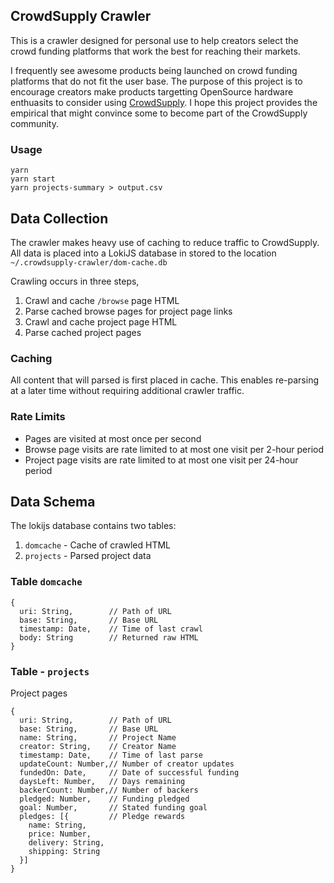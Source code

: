 ## CrowdSupply Crawler

This is a crawler designed for personal use to help creators select the crowd funding platforms that work the best for reaching their markets.

I frequently see awesome products being launched on crowd funding platforms that do not fit the user base. The purpose of this project is to encourage creators make products targetting OpenSource hardware enthuasits to consider using [CrowdSupply](https://www.crowdsupply.com). I hope this project provides the empirical that might convince some to become part of the CrowdSupply community.

### Usage

```
yarn
yarn start
yarn projects-summary > output.csv
```

## Data Collection

The crawler makes heavy use of caching to reduce traffic to CrowdSupply. All data is placed into a LokiJS database in stored to the location `~/.crowdsupply-crawler/dom-cache.db`

Crawling occurs in three steps,

1. Crawl and cache `/browse` page HTML
2. Parse cached browse pages for project page links
3. Crawl and cache project page HTML
4. Parse cached project pages


### Caching

All content that will parsed is first placed in cache. This enables re-parsing at a later time without requiring additional crawler traffic.

### Rate Limits

 * Pages are visited at most once per second
 * Browse page visits are rate limited to at most one visit per 2-hour period
 * Project page visits are rate limited to at most one visit per 24-hour period

## Data Schema

The lokijs database contains two tables:

1. `domcache` - Cache of crawled HTML
2. `projects` - Parsed project data

### Table `domcache`

```
{
  uri: String,        // Path of URL
  base: String,       // Base URL
  timestamp: Date,    // Time of last crawl
  body: String        // Returned raw HTML
}
```


### Table - `projects`



Project pages 

```
{
  uri: String,        // Path of URL
  base: String,       // Base URL
  name: String,       // Project Name
  creator: String,    // Creator Name
  timestamp: Date,    // Time of last parse
  updateCount: Number,// Number of creator updates
  fundedOn: Date,     // Date of successful funding
  daysLeft: Number,   // Days remaining
  backerCount: Number,// Number of backers
  pledged: Number,    // Funding pledged
  goal: Number,       // Stated funding goal
  pledges: [{         // Pledge rewards
    name: String,
    price: Number,
    delivery: String,
    shipping: String
  }]
}
```

